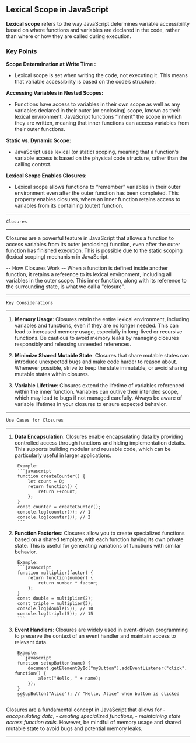 ## Lexical Scope in JavaScript 
 
**Lexical scope** refers to the way JavaScript determines variable accessibility based on where functions and variables are declared in the code, rather than where or how they are called during execution.

### Key Points

**Scope Determination at Write Time :** 
 - Lexical scope is set when writing the code, not executing it. This means that variable accessibility is based on the code’s structure.
  
**Accessing Variables in Nested Scopes:**
 - Functions have access to variables in their own scope as well as any variables declared in their outer (or enclosing) scope, known as their lexical environment.
  JavaScript functions “inherit” the scope in which they are written, meaning that inner functions can access variables from their outer functions.

**Static vs. Dynamic Scope:**
 - JavaScript uses lexical (or static) scoping, meaning that a function’s variable access is based on the physical code structure, rather than the calling context.
   
**Lexical Scope Enables Closures:**
 - Lexical scope allows functions to “remember” variables in their outer environment even after the outer function has been completed. This property enables closures, where an inner function retains access to variables from its containing (outer) function.


--------------------------------------
    Closures 
--------------------------------------

Closures are a powerful feature in JavaScript that allows a function to access variables from its outer (enclosing) function, 
even after the outer function has finished execution. This is possible due to the static scoping (lexical scoping) mechanism in JavaScript.

-- How Closures Work --
    When a function is defined inside another function, it retains a reference to its lexical environment, including all variables 
    in the outer scope. This inner function, along with its reference to the surrounding state, is what we call a "closure".

--------------------------------------
    Key Considerations
--------------------------------------

1. **Memory Usage**:
        Closures retain the entire lexical environment, including variables and functions, even if they are no longer needed. 
        This can lead to increased memory usage, especially in long-lived or recursive functions. Be cautious to avoid memory 
        leaks by managing closures responsibly and releasing unneeded references.

2. **Minimize Shared Mutable State**:
        Closures that share mutable states can introduce unexpected bugs and make code harder to reason about. 
        Whenever possible, strive to keep the state immutable, or avoid sharing mutable states within closures.

3. **Variable Lifetime**:
        Closures extend the lifetime of variables referenced within the inner function. Variables can outlive their intended scope, 
        which may lead to bugs if not managed carefully. Always be aware of variable lifetimes in your closures to ensure expected behavior.

--------------------------------------
    Use Cases for Closures
--------------------------------------

1. **Data Encapsulation**:
        Closures enable encapsulating data by providing controlled access through functions and hiding implementation details. 
        This supports building modular and reusable code, which can be particularly useful in larger applications.

        Example:
        ```javascript
        function createCounter() {
            let count = 0;
            return function() {
                return ++count;
            };
        }
        const counter = createCounter();
        console.log(counter()); // 1
        console.log(counter()); // 2
        ```

2. **Function Factories**:
        Closures allow you to create specialized functions based on a shared template, with each function having its own 
        private state. This is useful for generating variations of functions with similar behavior.

        Example:
        ```javascript
        function multiplier(factor) {
            return function(number) {
                return number * factor;
            };
        }
        const double = multiplier(2);
        const triple = multiplier(3);
        console.log(double(5)); // 10
        console.log(triple(5)); // 15
        ```

3. **Event Handlers**:
        Closures are widely used in event-driven programming to preserve the context of an event handler and maintain access 
        to relevant data.

        Example:
        ```javascript
        function setupButton(name) {
            document.getElementById("myButton").addEventListener("click", function() {
                alert("Hello, " + name);
            });
        }
        setupButton("Alice"); // "Hello, Alice" when button is clicked
        ```


Closures are a fundamental concept in JavaScript that allows for 
    - *encapsulating data*, 
    - *creating specialized functions*, 
    - *maintaining state across function calls.*
    However, be mindful of memory usage and shared mutable state to avoid bugs and potential memory leaks.
    
--------------------------------------




